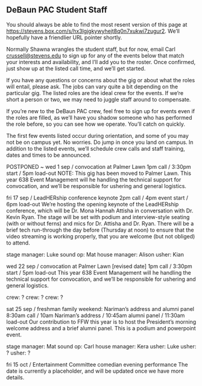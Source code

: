 ## DeBaun PAC Student Staff

You should always be able to find the most resent version of this page at <https://stevens.box.com/s/hx3lgjgkywyhejt8q0n7xukwi7zugur2>. We’ll hopefully have a friendlier URL pointer shortly.

Normally Shawna wrangles the student staff, but for now, email Carl <crussell@stevens.edu> to sign up for any of the events below that match your interests and availability, and I’ll add you to the roster. Once confirmed, just show up at the listed call time, and we’ll get started.

If you have any questions or concerns about the gig or about what the roles will entail, please ask. The jobs can vary quite a bit depending on the particular gig. The listed roles are the ideal crew for the events. If we’re short a person or two, we may need to juggle staff around to compensate.

If you’re new to the DeBaun PAC crew, feel free to sign up for events even if the roles are filled, as we’ll have you shadow someone who has performed the role before, so you can see how we operate. You’ll catch on quickly.

The first few events listed occur during orientation, and some of you may not be on campus yet. No worries. Do jump in once you land on campus.
In addition to the listed events, we’ll schedule crew calls and staff training, dates and times to be announced.


POSTPONED ~ wed 1 sep / convocation at Palmer Lawn
1pm call / 3:30pm start / 5pm load-out
NOTE: This gig has been moved to Palmer Lawn. 
This year 638 Event Management will he handling the technical support for convocation, and we’ll be responsible for ushering and general logistics.


fri 17 sep / LeadHERship conference keynote
2pm call / 4pm event start / 6pm load-out
We’re hosting the opening keynote of the LeadHERship conference, which will be Dr. Mona Hannah Attisha in conversation with Dr. Kevin Ryan. The stage will be set with podium and interview-style seating (with or without ferns) and mics for Dr. Attisha and Dr. Ryan.
There will be a brief tech run-through the day before (Thursday at noon) to ensure that the video streaming is working properly, that you are welcome (but not obliged) to attend.

stage manager: Luke
sound op: Mat
house manager: Alison
usher: Kian


wed 22 sep / convocation at Palmer Lawn [revised date]
1pm call / 3:30pm start / 5pm load-out
This year 638 Event Management will he handling the technical support for convocation, and we’ll be responsible for ushering and general logistics.

crew: ?
crew: ?
crew: ?


sat 25 sep / freshman family weekend: Nariman’s address and alumni panel
8:30am call / 10am Nariman’s address / 10:45am alumni panel / 11:30am load-out
Our contribution to FFW this year is to host the President’s morning welcome address and a brief alumni panel. This is a podium and powerpoint event.

stage manager: Mat
sound op: Carl
house manager: Kera
usher: Luke
usher: ?
usher: ?


fri 15 oct / Entertainment Committee comedian
evening performance
The date is currently a placeholder, and will be updated once we have more details.

